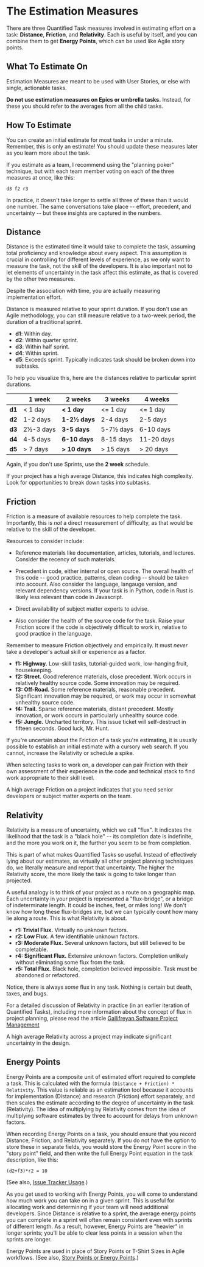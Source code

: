 # The Estimation Measures

There are three Quantified Task measures involved in estimating effort on a task:
**Distance**, **Friction**, and **Relativity**. Each is useful by itself, and you
can combine them to get **Energy Points**, which can be used like Agile story points.

## What To Estimate On

Estimation Measures are meant to be used with User Stories, or else with single,
actionable tasks.

**Do not use estimation measures on Epics or umbrella tasks.** Instead, for these
you should refer to the averages from all the child tasks.

## How To Estimate

You can create an initial estimate for most tasks in under a minute. Remember, this is
only an estimate! You should update these measures later as you learn more about the task.

If you estimate as a team, I recommend using the "planning poker" technique, but
with each team member voting on each of the three measures at once, like this:

```
d3 f2 r3
```

In practice, it doesn't take longer to settle all three of these than it would one number.
The same conversations take place -- effort, precedent, and uncertainty -- but these insights
are captured in the numbers.

## Distance

Distance is the estimated time it would take to complete the task, assuming total
proficiency and knowledge about every aspect. This assumption is crucial in controlling
for different levels of experience, as we only want to measure the task, not the skill
of the developers. It is also important not to let elements of uncertainty in the task
affect this estimate, as that is covered by the other two measures.

Despite the association with time, you are actually measuring implementation effort.

Distance is measured relative to your sprint duration. If you don't use an Agile methodology,
you can still measure relative to a two-week period, the duration of a traditional sprint.

* **d1**: Within day.
* **d2**: Within quarter sprint.
* **d3**: Within half sprint.
* **d4**: Within sprint.
* **d5**: Exceeds sprint. Typically indicates task should be broken down into subtasks.

To help you visualize this, here are the distances relative to particular sprint durations.

|        | 1 week    | **2 weeks**   | 3 weeks   | 4 weeks    |
|--------|-----------|---------------|-----------|------------|
| **d1** | < 1 day   | **< 1 day**   | <= 1 day  | <= 1 day   |
| **d2** | 1-2 days  | **1-2½ days** | 2-4 days  | 2-5 days   |
| **d3** | 2½-3 days | **3-5 days**  | 5-7½ days | 6-10 days  |
| **d4** | 4-5 days  | **6-10 days** | 8-15 days | 11-20 days |
| **d5** | > 7 days  | **> 10 days** | > 15 days | > 20 days  |

Again, if you don't use Sprints, use the **2 week** schedule.

If your project has a high average Distance, this indicates high complexity. Look for
opportunities to break down tasks into subtasks.

## Friction

Friction is a measure of available resources to help complete the task. Importantly,
this is _not_ a direct measurement of difficulty, as that would be relative to
the skill of the developer.

Resources to consider include:

* Reference materials like documentation, articles, tutorials, and lectures. Consider the recency
  of such materials.

* Precedent in code, either internal or open source. The overall health of this code -- good
  practice, patterns, clean coding -- should be taken into account. Also consider the language,
  langauge version, and relevant dependency versions. If your task is in Python, code in Rust is
  likely less relevant than code in Javascript.

* Direct availability of subject matter experts to advise.

* Also consider the health of the source code for the task. Raise your Friction score if
  the code is objectively difficult to work in, relative to good practice in the language.

Remember to measure Friction objectively and empirically. It must _never_ take a developer's
actual skill or experience as a factor.

* **f1: Highway.** Low-skill tasks, tutorial-guided work, low-hanging fruit, housekeeping.
* **f2: Street.** Good reference materials, close precedent. Work occurs in relatively
  healthy source code. Some innovation may be required.
* **f3: Off-Road.** Some reference materials, reasonable precedent. Significant innovation may
  be required, or work may occur in somewhat unhealthy source code.
* **f4: Trail.** Sparse reference materials, distant precedent. Mostly innovation, or work
  occurs in particularly unhealthy source code.
* **f5: Jungle.** Uncharted territory. This issue ticket will self-destruct in fifteen seconds.
  Good luck, Mr. Hunt.

If you're uncertain about the Friction of a task you're estimating, it is usually possible to
establish an initial estimate with a cursory web search. If you cannot, increase the Relativity
or schedule a spike.

When selecting tasks to work on, a developer can pair Friction with their own assessment of
their experience in the code and technical stack to find work appropriate to their skill level.

A high average Friction on a project indicates that you need senior developers or subject
matter experts on the team.

## Relativity

Relativity is a measure of uncertainty, which we call "flux". It indicates the likelihood that
the task is a "black hole" -- its completion date is indefinite, and the more you work on it,
the further you seem to be from completion.

This is part of what makes Quantified Tasks so useful. Instead of effectively lying about our
estimates, as virtually all other project planning techniques do, we literally measure and
report that uncertainty. The higher the Relativity score, the more likely the task is going
to take longer than projected.

A useful analogy is to think of your project as a route on a geographic map. Each uncertainty in
your project is represented a "flux-bridge", or a bridge of indeterminate length. It could be inches, feet, or miles long! We don't know how long these flux-bridges are, but we can typically
count how many lie along a route. This is what Relativity is about.

* **r1: Trivial Flux.** Virtually no unknown factors.
* **r2: Low Flux.** A few identifiable unknown factors.
* **r3: Moderate Flux.** Several unknown factors, but still believed to be completable.
* **r4: Significant Flux.** Extensive unknown factors. Completion unlikely without eliminating
  some flux from the task.
* **r5: Total Flux.** Black hole, completion believed impossible. Task must be abandoned or
  refactored.

Notice, there is always _some_ flux in any task. Nothing is certain but death, taxes, and bugs.

For a detailed discussion of Relativity in practice (in an earlier iteration of Quantified Tasks),
including more information about the concept of flux in project planning, please read the article
[Gallifreyan Software Project Management](https://dev.to/codemouse92/gallifreyan-software-project-management-29a1)

A high average Relativity across a project may indicate significant uncertainty in the design.

## Energy Points

Energy Points are a composite unit of estimated effort required to complete a task. This is
calculated with the formula `(Distance + Friction) * Relativity`. This value is reliable as
an estimation tool because it accounts for implementation (Distance) and research (Friction)
effort separately, and then scales the estimate according to the degree of uncertainty in the
task (Relativity). The idea of multiplying by Relativity comes from the idea of multiplying
software estimates by three to account for delays from unknown factors.

When recording Energy Points on a task, you should ensure that you record Distance, Friction,
and Relativity separately. If you do not have the option to store these in separate fields,
you would store the Energy Point score in the "story point" field, and then write the full
Energy Point equation in the task description, like this:

```
(d2+f3)*r2 = 10
```

(See also, [Issue Tracker Usage](/faq/issue_trackers.md).)

As you get used to working with Energy Points, you will come to understand how much work
you can take on in a given sprint. This is useful for allocating work and determining if your team will need additional developers. Since Distance is relative to a sprint, the average energy points you can complete in a sprint will often remain consistent even with sprints of different length.
As a result, however, Energy Points are "heavier" in longer sprints; you'll be able to clear
less points in a session when the sprints are longer.

Energy Points are used in place of Story Points or T-Shirt Sizes in Agile workflows.
(See also, [Story Points or Energy Points](/faq/story_points.md).)

